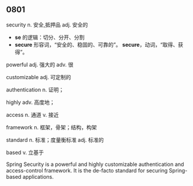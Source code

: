 ## 0801



security   		n. 安全,抵押品   adj. 安全的

* **se** 的逻辑：切分、分开、分割
* **secure** 形容词，“安全的、稳固的、可靠的”。 **secure**，动词，“取得、获得”。

powerful   		adj. 强大的  adv. 很

customizable       	adj. 可定制的

authentication     	 n. 证明；

highly    	 adv. 高度地；

access    n. 通道    v. 接近

framework  n. 框架，骨架；结构，构架

standard  		n. 标准；度量衡标准    adj. 标准的

based   v. 立基于



Spring Security is a powerful and highly customizable authentication and access-control framework. It is the de-facto standard for securing Spring-based applications.